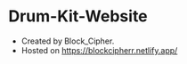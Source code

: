 # Drum-Kit-Website 
- Created by Block_Cipher. 
- Hosted on <a>https://blockcipherr.netlify.app/</a>
